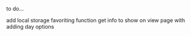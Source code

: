 to do...

add local storage favoriting function
get info to show on view page with adding day options
